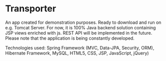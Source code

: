 # Transporter
An app created for demonstration purposes. Ready to download and run on e.g. Tomcat Server. 
For now, it is 100% Java backend solution containing JSP views enriched with js. REST API will be implemented in the future. 
Please note that the application is being constantly developed.

Technologies used: Spring Framework (MVC, Data-JPA, Security, ORM), Hibernate Framework, MySQL, HTML5, CSS, JSP, JavaScript, jQuery)
